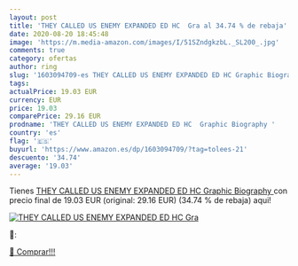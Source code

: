 ```yaml
---
layout: post
title: 'THEY CALLED US ENEMY EXPANDED ED HC  Gra al 34.74 % de rebaja'
date: 2020-08-20 18:45:48
image: 'https://m.media-amazon.com/images/I/51SZndgkzbL._SL200_.jpg'
comments: true
category: ofertas
author: ring
slug: '1603094709-es THEY CALLED US ENEMY EXPANDED ED HC Graphic Biography'
tags: 
actualPrice: 19.03 EUR
currency: EUR
price: 19.03
comparePrice: 29.16 EUR
prodname: 'THEY CALLED US ENEMY EXPANDED ED HC  Graphic Biography '
country: 'es'
flag: '🇪🇸'
buyurl: 'https://www.amazon.es/dp/1603094709/?tag=tolees-21'
descuento: '34.74'
average: '19.03'
---
```


Tienes [THEY CALLED US ENEMY EXPANDED ED HC  Graphic Biography ](https://www.amazon.es/dp/1603094709/?tag=tolees-21) con precio final de  19.03 EUR (original: 29.16 EUR) (34.74 %  de rebaja) aqui!

[![THEY CALLED US ENEMY EXPANDED ED HC  Gra](https://m.media-amazon.com/images/I/51SZndgkzbL._SL200_.jpg)](https://www.amazon.es/dp/1603094709/?tag=tolees-21)

🔎:


[🛒 Comprar!!!](https://www.amazon.es/dp/1603094709/?tag=tolees-21)
